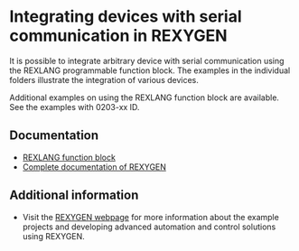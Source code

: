Integrating devices with serial communication in REXYGEN 
====================================================

It is possible to integrate arbitrary device with serial communication
using the REXLANG programmable function block. The examples in the individual
folders illustrate the integration of various devices. 

Additional examples on using the REXLANG function block are available. See the 
examples with 0203-xx ID.

## Documentation ##

- [REXLANG function block](https://www.rexygen.com/doc/ENGLISH/MANUALS/BRef/REXLANG.html)
- [Complete documentation of REXYGEN](http://www.rexygen.com/documentation-and-support)

## Additional information ##

- Visit the [REXYGEN webpage](http://www.rexygen.com) 
for more information about the example projects and developing advanced 
automation and control solutions using REXYGEN.

